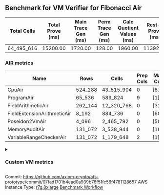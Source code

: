 ## Benchmark for VM Verifier for Fibonacci Air
| Total Cells | Total Prove (ms) | Main Trace Gen (ms) | Perm Trace Gen (ms) | Calc Quotient Values (ms) | Rest of Prove (ms) |
|-----------------------------|-----------------------|--------------------------|--------------------------|-----------------|----------------|
| 64_495_616 | 15200.00 | 1720.00 | 128.00 | 1960.00 | 11392.00 |

### AIR metrics
| Name | Rows | Cells | Prep Cols | Main Cols | Perm Cols |
|------|------|-------|-----------|-----------|-----------|
| CpuAir               | 524_288    | 43_515_904  | 0     | [67] | [16] |
| ProgramAir           | 65_536     | 589_824     | 9     | [1] | [8] |
| FieldArithmeticAir   | 262_144    | 12_320_768  | 0     | [31] | [16] |
| FieldExtensionArithmeticAir | 8_192      | 884_736     | 0     | [68] | [40] |
| Poseidon2VmAir       | 4_096      | 2_465_792   | 0     | [502] | [100] |
| MemoryAuditAir       | 131_072    | 3_538_944   | 0     | [19] | [8] |
| VariableRangeCheckerAir | 131_072    | 1_179_648   | 2     | [1] | [8] |
<details>
<summary>

### Custom VM metrics

</summary>

| Name | Value |
|------|------:|
| Cpu                  | `        495_905` |
| FieldArithmetic      | `        164_539` |
| FieldExtension       | `          7_914` |
| Memory               | `        107_130` |
| Poseidon2            | `          3_309` |
| Program              | `         54_734` |
| RangeChecker         | `        131_072` |

#### Opcode metrics
| Name | Frequency | Trace Cells Contributed |
|------|------:|-----:|
| FADD                 | `        134_354` | `     13_232_774` |
| BNE                  | `         75_347` | `      5_048_249` |
| STOREW               | `         74_011` | `      5_813_034` |
| LOADW                | `         49_216` | `      3_371_667` |
| LOADW2               | `         38_007` | `      2_549_813` |
| SHINTW               | `         33_232` | `      2_857_952` |
| STOREW2              | `         21_346` | `      1_709_900` |
| FMUL                 | `         20_715` | `      2_090_528` |
| JAL                  | `         12_839` | `        860_232` |
| FSUB                 | `          9_467` | `        990_067` |
| HINT_INPUT           | `          4_769` | `        319_523` |
| CT_END               | `          3_921` | `        262_707` |
| CT_START             | `          3_921` | `        262_707` |
| BBE4MUL              | `          3_759` | `        509_973` |
| BEQ                  | `          3_429` | `        229_743` |
| COMP_POS2            | `          2_678` | `      1_523_782` |
| FE4ADD               | `          1_678` | `        227_442` |
| BBE4DIV              | `          1_239` | `        167_341` |
| FE4SUB               | `          1_238` | `        167_282` |
| PERM_POS2            | `            631` | `        359_039` |
| HINT_BITS            | `            104` | `          6_968` |
| FDIV                 | `              3` | `            294` |
| TERMINATE            | `              1` | `             67` |

### DSL counts
How many opcodes each DSL instruction generates:
| Name | Count |
|------|------:|
| For                  | `        117_162` |
| StoreHintWord        | `         58_471` |
| AddVI                | `         39_783` |
| Alloc                | `         39_094` |
| StoreE               | `         37_932` |
| LoadV                | `         30_112` |
| LoadE                | `         19_400` |
| LoadF                | `         17_279` |
| IfEqI                | `         14_495` |
| StoreV               | `         13_848` |
| ImmV                 | `         13_024` |
| StoreF               | `         10_962` |
| ImmF                 | `          7_243` |
| SubEF                | `          6_612` |
| AddEI                | `          6_244` |
| AssertEqF            | `          5_048` |
| HintInputVec         | `          4_769` |
| CycleTrackerEnd      | `          3_921` |
| CycleTrackerStart    | `          3_921` |
| SubVI                | `          3_900` |
| MulE                 | `          3_726` |
| AssertEqV            | `          3_640` |
| SubV                 | `          3_502` |
| AddFI                | `          3_309` |
| MulVI                | `          3_300` |
| MulV                 | `          3_224` |
| IfNe                 | `          2_817` |
| MulF                 | `          2_682` |
| Poseidon2CompressBabyBear | `          2_678` |
| AddV                 | `          2_274` |
| ImmE                 | `          2_068` |
| AddE                 | `          1_678` |
| MulEF                | `          1_656` |
| DivE                 | `          1_238` |
| SubE                 | `          1_238` |
| IfEq                 | `            743` |
| Poseidon2PermuteBabyBear | `            631` |
| IfNeI                | `            619` |
| AddEFFI              | `            524` |
| AssertEqE            | `            416` |
| SubVIN               | `            412` |
| MulEI                | `            165` |
| HintBitsF            | `            104` |
| AssertEqVI           | `             16` |
| SubEI                | `              8` |
| DivEIN               | `              5` |
| AssertEqEI           | `              4` |
| DivFIN               | `              3` |
| Halt                 | `              1` |
| MulFI                | `              1` |
</details>

Commit: https://github.com/axiom-crypto/afs-prototype/commit/07fad1701b4ead0a939b76f51fc56f4781128657
AWS Instance Type: [r7g.8xlarge](https://instances.vantage.sh/aws/ec2/r7g.8xlarge)
[Benchmark Workflow](https://github.com/axiom-crypto/afs-prototype/actions/runs/10944834860)
